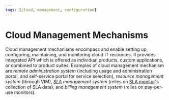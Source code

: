 ```yaml
---
tags: [cloud, management, configuration]
---
```


# Cloud Management Mechanisms

Cloud management mechanisms encompass and enable setting up, configuring,
maintaining, and monitoring cloud IT resources. It provides integrated API which
is offered as individual products, custom applications, or combined to product
suites. Examples of cloud management mechanism are *remote administration
system* (including usage and administration portal, and self-service portal for
service selection), *resource management system* (through VIM),
*[SLA](202311291026.md) management system* (relies on [SLA monitor](202312070843.md)'s
collection of SLA data), and *billing management system* (relies on pay-per-use
monitors).
